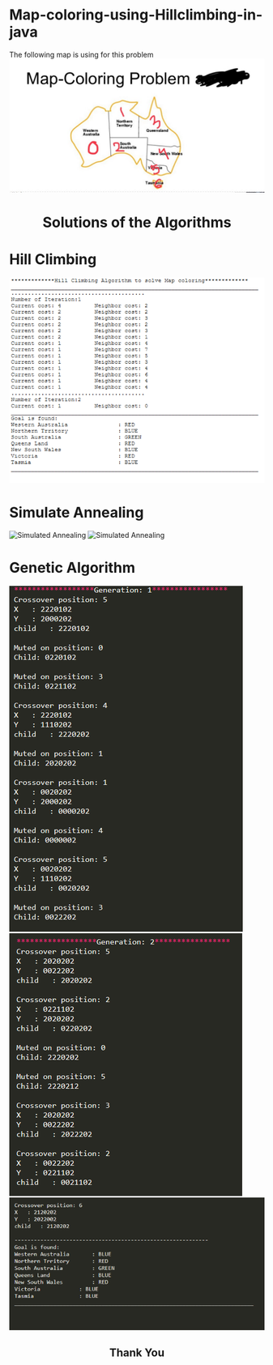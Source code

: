 # Map-coloring-using-Hillclimbing-in-java
The following map is using for this problem
![Sample Map](Map.JPG)

<h1 align="center">Solutions of the Algorithms</h1>

# Hill Climbing 
![Hill-Climbing](screenshots/hill_climbing_solution.PNG)

# Simulate Annealing 

![Simulated Annealing](screenshots/simulated_anneling_solution01.PNG)
![Simulated Annealing](screenshots/simulated_annealing_solution01.PNG)

# Genetic Algorithm

![Genetic](screenshots/genetic_solution.PNG)
![Genetic](screenshots/genetic_solution01.PNG)
![Genetic](screenshots/genetic_solution09.PNG)

<h2 align="center">Thank You </h2>


